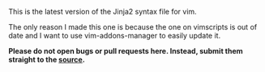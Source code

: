 This is the latest version of the Jinja2 syntax file for vim.

The only reason I made this one is because the one on vimscripts is out of date and I want to use vim-addons-manager to easily update it.

**Please do not open bugs or pull requests here. Instead, submit them straight to the [source](https://github.com/mitsuhiko/jinja2).**

